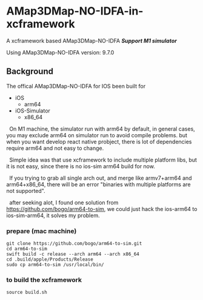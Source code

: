 # AMap3DMap-NO-IDFA-in-xcframework
 A xcframework based AMap3DMap-NO-IDFA ***Support M1 simulator***

Using AMap3DMap-NO-IDFA version: 9.7.0


## Background
The offical AMap3DMap-NO-IDFA for IOS been built for 
- iOS
    - arm64
- iOS-Simulator
    - x86_64

&nbsp;&nbsp;On M1 machine, the simulator run with arm64 by default, in general cases, you may exclude arm64 on simulator run to avoid compile problems. but when you want develop react native probject, there is lot of dependencies require arm64 and not easy to change.

&nbsp;&nbsp;Simple idea was that use xcframework to include multiple platform libs, but it is not easy, since there is no ios-sim arm64 build for now.

&nbsp;&nbsp;If you trying to grab all single arch out, and merge like armv7+arm64 and arm64+x86_64, there will be an error "binaries with multiple platforms are not supported".

&nbsp;&nbsp;after seeking alot, I found one solution from https://github.com/bogo/arm64-to-sim, we could just hack the ios-arm64 to ios-sim-arm64, it solves my problem.

### prepare (mac machine)
```
git clone https://github.com/bogo/arm64-to-sim.git
cd arm64-to-sim
swift build -c release --arch arm64 --arch x86_64
cd .build/apple/Products/Release
sudo cp arm64-to-sim /usr/local/bin/
```


### to build the xcframework
```
source build.sh
```

